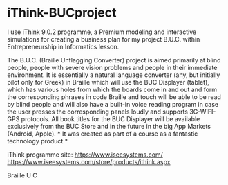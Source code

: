 # iThink-BUCproject
I use iThink 9.0.2 programme, a Premium modeling and interactive simulations for creating a business plan for my project B.U.C. within Entrepreneurship in Informatics lesson.

The B.U.C. (Braille Unflagging Converter) project is aimed primarily at blind people, people with severe vision problems and people in their immediate environment. It is essentially a natural language converter (any, but initially pilot only for Greek) in Braille which will use the BUC Displayer (tablet), which has various holes from which the boards come in and out and form the corresponding phrases in code Braille and touch will be able to be read by blind people and will also have a built-in voice reading program in case the user presses the corresponding panels loudly and supports 3G-WIFI-GPS protocols. All book titles for the BUC Displayer will be available exclusively from the BUC Store and in the future in the big App Markets (Android, Apple). * It was created as part of a course as a fantastic technology product *

iΤhink programme site:
https://www.iseesystems.com/
https://www.iseesystems.com/store/products/ithink.aspx

Braille
U
C
